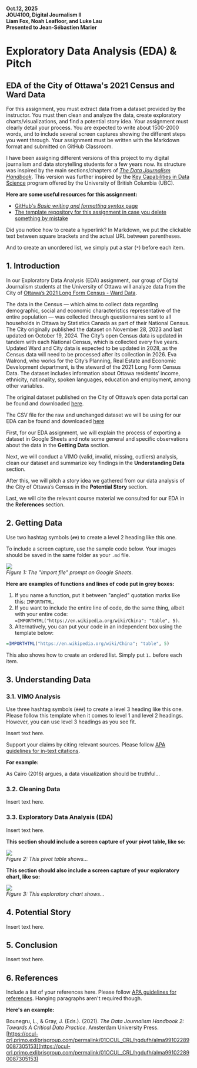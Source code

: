 **Oct.12, 2025**<br>
**JOU4100, Digital Journalism II**<br>
**Liam Fox, Noah Leafloor, and Luke Lau**<br>
**Presented to Jean-Sébastien Marier**<br>

# Exploratory Data Analysis (EDA) & Pitch



## EDA of the City of Ottawa's 2021 Census and Ward Data 

For this assignment, you must extract data from a dataset provided by the instructor. You must then clean and analyze the data, create exploratory charts/visualizations, and find a potential story idea. Your assignment must clearly detail your process. You are expected to write about 1500-2000 words, and to include several screen captures showing the different steps you went through. Your assignment must be written with the Markdown format and submitted on GitHub Classroom.

I have been assigning different versions of this project to my digital journalism and data storytelling students for a few years now. Its structure was inspired by the main sections/chapters of [*The Data Journalism Handbook*](https://datajournalism.com/read/handbook/one/). This version was further inspired by the [Key Capabilities in Data Science](https://extendedlearning.ubc.ca/programs/key-capabilities-data-science) program offered by the University of British Columbia (UBC).

**Here are some useful resources for this assignment:**

* [GitHub's *Basic writing and formatting syntax* page](https://docs.github.com/en/get-started/writing-on-github/getting-started-with-writing-and-formatting-on-github/basic-writing-and-formatting-syntax)
* [The template repository for this assignment in case you delete something by mistake](https://github.com/jsmarier/jou4100_jou4500_mpad2003_project2_template)

Did you notice how to create a hyperlink? In Markdown, we put the clickable text between square brackets and the actual URL between parentheses.

And to create an unordered list, we simply put a star (`*`) before each item.

## 1. Introduction

In our Exploratory Data Analysis (EDA) assignment, our group of Digital Journalism students at the University of Ottawa will analyze data from the City of [Ottawa’s 2021 Long Form Census - Ward Data](https://open.ottawa.ca/datasets/ottawa::2021-long-form-census-ward-data/about). 

The data in the Census — which aims to collect data regarding demographic, social and economic characteristics representative of the entire population — was collected through questionnaires sent to all households in Ottawa by Statistics Canada as part of their National Census. The City originally published the dataset on November 28, 2023 and last updated on October 19, 2024. The City’s open Census data is updated in tandem with each National Census, which is collected every five years. Updated Ward and City data is expected to be updated in 2028, as the Census data will need to be processed after its collection in 2026. Eva Walrond, who works for the City’s Planning, Real Estate and Economic Development department, is the steward of the 2021 Long Form Census Data. The dataset includes information about Ottawa residents’ income, ethnicity, nationality, spoken languages, education and employment, among other variables. 

The original dataset published on the City of Ottawa’s open data portal can be found and downloaded [here](https://open.ottawa.ca/datasets/ottawa::2021-long-form-census-ward-data/about). 

The CSV file for the raw and unchanged dataset we will be using for our EDA can be found and downloaded [here](https://raw.githubusercontent.com/jsmarier/files-for-course-assignments/refs/heads/main/2021_Long_Form_Census_-_Ward_Data.csv) 

First, for our EDA assignment, we will explain the process of exporting a dataset in Google Sheets and note some general and specific observations about the data in the **Getting Data** section. 

Next, we will conduct a VIMO (valid, invalid, missing, outliers) analysis, clean our dataset and summarize key findings in the **Understanding Data** section. 

After this, we will pitch a story idea we gathered from our data analysis of the City of Ottawa’s Census in the **Potential Story** section.

 Last, we will cite the relevant course material we consulted for our EDA in the **References** section. 


## 2. Getting Data

Use two hashtag symbols (`##`) to create a level 2 heading like this one.

To include a screen capture, use the sample code below. Your images should be saved in the same folder as your `.md` file.

![](import-screen-capture.png)<br>
*Figure 1: The "Import file" prompt on Google Sheets.*

**Here are examples of functions and lines of code put in grey boxes:**

1. If you name a function, put it between "angled" quotation marks like this: `IMPORTHTML`.
1. If you want to include the entire line of code, do the same thing, albeit with your entire code: `=IMPORTHTML("https://en.wikipedia.org/wiki/China"; "table", 5)`.
1. Alternatively, you can put your code in an independent box using the template below:

``` r
=IMPORTHTML("https://en.wikipedia.org/wiki/China"; "table", 5)
```
This also shows how to create an ordered list. Simply put `1.` before each item.

## 3. Understanding Data

### 3.1. VIMO Analysis

Use three hashtag symbols (`###`) to create a level 3 heading like this one. Please follow this template when it comes to level 1 and level 2 headings. However, you can use level 3 headings as you see fit.

Insert text here.

Support your claims by citing relevant sources. Please follow [APA guidelines for in-text citations](https://apastyle.apa.org/style-grammar-guidelines/citations).

**For example:**

As Cairo (2016) argues, a data visualization should be truthful...

### 3.2. Cleaning Data

Insert text here.

### 3.3. Exploratory Data Analysis (EDA)

Insert text here.

**This section should include a screen capture of your pivot table, like so:**

![](pivot-table-screen-capture.png)<br>
*Figure 2: This pivot table shows...*

**This section should also include a screen capture of your exploratory chart, like so:**

![](chart-screen-capture.png)<br>
*Figure 3: This exploratory chart shows...*

## 4. Potential Story

Insert text here.

## 5. Conclusion

Insert text here.

## 6. References

Include a list of your references here. Please follow [APA guidelines for references](https://apastyle.apa.org/style-grammar-guidelines/references). Hanging paragraphs aren't required though.

**Here's an example:**

Bounegru, L., & Gray, J. (Eds.). (2021). *The Data Journalism Handbook 2: Towards A Critical Data Practice*. Amsterdam University Press. [https://ocul-crl.primo.exlibrisgroup.com/permalink/01OCUL_CRL/hgdufh/alma991022890087305153](https://ocul-crl.primo.exlibrisgroup.com/permalink/01OCUL_CRL/hgdufh/alma991022890087305153)

